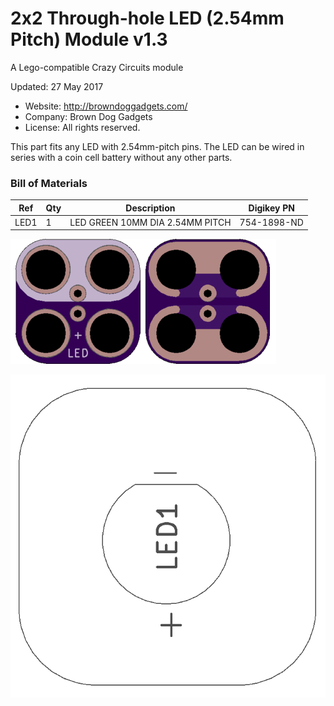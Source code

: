 <!--- start title --->
# 2x2 Through-hole LED (2.54mm Pitch) Module v1.3
A Lego-compatible Crazy Circuits module

Updated: 27 May 2017
- Website: http://browndoggadgets.com/
- Company: Brown Dog Gadgets
- License: All rights reserved.

<!--- end title --->
This part fits any LED with 2.54mm-pitch pins. The LED can be wired in series with a coin cell battery without any other parts.

<!--- bom start --->
### Bill of Materials

|Ref|Qty|Description|Digikey PN|
|---|---|-----------|------|
|LED1|1|LED GREEN 10MM DIA 2.54MM PITCH|754-1898-ND|


<!--- bom end --->

![Gerber Preview](preview.png)

![Assembly](assembly.png)
